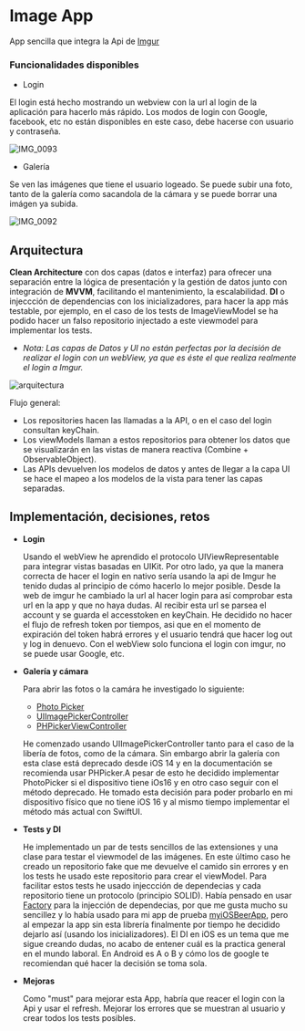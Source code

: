 # Image App

App sencilla que integra la Api de [Imgur](https://apidocs.imgur.com/)


### Funcionalidades disponibles

* Login
  
El login está hecho mostrando un webview con la url al login de la aplicación para hacerlo más rápido. Los modos de login con Google, facebook, etc no están disponibles en este caso, debe hacerse con usuario y contraseña.

![IMG_0093](https://github.com/radostinaTachova/imageApp/assets/115720064/2dce17d1-7046-42ee-8479-a713e3cd3ed5)  
                                                                                                                   

* Galería
  
Se ven las imágenes que tiene el usuario logeado. Se puede subir una foto, tanto de la galería como sacandola de la cámara y se puede borrar una imágen ya subida.

![IMG_0092](https://github.com/radostinaTachova/imageApp/assets/115720064/4b8339d7-9f19-46e6-a14f-0fcd399774d9)


## Arquitectura

**Clean Architecture** con dos capas (datos e interfaz) para ofrecer una separación entre la lógica de presentación y la gestión de datos junto con integración de **MVVM**, facilitando el mantenimiento, la escalabilidad.
**DI** o injeccción de dependencias con los inicializadores, para hacer la app más testable, por ejemplo, en el caso de los tests de ImageViewModel se ha podido hacer un falso repositorio injectado a este viewmodel para implementar los tests.

- *Nota: Las capas de Datos y UI no están perfectas por la decisión de realizar el login con un webView, ya que es éste el que realiza realmente el login a Imgur.*

![arquitectura](https://github.com/radostinaTachova/imageApp/assets/115720064/eeeed8b3-819b-4655-82d8-f1c97aacc633)


Flujo general:
* Los repositories hacen las llamadas a la API, o en el caso del login consultan keyChain. 
* Los viewModels llaman a estos repositorios para obtener los datos que se visualizarán en las vistas de manera reactiva (Combine + ObservableObject).
* Las APIs devuelven los modelos de datos y antes de llegar a la capa UI se hace el mapeo a los modelos de la vista para tener las capas separadas.


## Implementación, decisiones, retos

* **Login**
  
    Usando el webView he aprendido el protocolo UIViewRepresentable para integrar vistas basadas en UIKit. Por otro lado, ya que la manera correcta de hacer el login en nativo sería usando la api de Imgur he tenido dudas al principio de cómo hacerlo lo mejor posible. Desde la web de imgur he cambiado la url al hacer login para así comprobar esta url en la app y que no haya dudas. Al recibir esta url se parsea el account y se guarda el accesstoken en keyChain.
He decidido no hacer el flujo de refresh token por tiempos, asi que en el momento de expiración del token habrá errores y el usuario tendrá que hacer log out y log in denuevo.
Con el webView solo funciona el login con imgur, no se puede usar Google, etc.

* **Galería y cámara**
  
    Para abrir las fotos o la camára he investigado lo siguiente:
  *  [Photo Picker](https://developer.apple.com/documentation/photokit/photospicker)
  *  [UIImagePickerController](https://developer.apple.com/documentation/uikit/uiimagepickercontroller)
  *  [PHPickerViewController](https://developer.apple.com/documentation/photokit/phpickerviewcontroller)

    He comenzado usando UIImagePickerController tanto para el caso de la libería de fotos, como de la cámara. Sin embargo abrir la galería con esta clase está deprecado desde iOS 14 y en la documentación se recomienda usar PHPicker.A pesar de esto he decidido implementar PhotoPicker si el dispositivo tiene iOs16 y en otro caso seguir con el método deprecado. He tomado esta decisión para poder probarlo en mi dispositivo físico que no tiene iOS 16 y al mismo tiempo implementar el método más actual con SwiftUI.

  
* **Tests y DI**
  
    He implementado un par de tests sencillos de las extensiones y una clase para testar el viewmodel de las imágenes. En este último caso he creado un repositorio fake que me devuelve el camido sin errores y en los tests he usado este repositorio para crear el viewModel. Para facilitar estos tests he usado injeccción de dependecias y cada repositorio tiene un protocolo (principio SOLID).
Había pensado en usar [Factory](https://github.com/hmlongco/Factory) para la injección de dependecias, por que me gusta mucho su sencillez y lo había usado para mi app de prueba [myiOSBeerApp](https://github.com/radostinaTachova/myiOSBeerApp), pero al empezar la app sin esta librería finalmente por tiempo he decidido dejarlo así (usando los inicializadores). El DI en iOS es un tema que me sigue creando dudas, no acabo de entener cuál es la practica general en el mundo laboral. En Android es A o B y cómo los de google te recomiendan qué hacer la decisión se toma sola.

* **Mejoras**

    Como "must" para mejorar esta App, habría que reacer el login con la Api y usar el refresh. Mejorar los errores que se muestran al usuario y crear todos los tests posibles.





    
